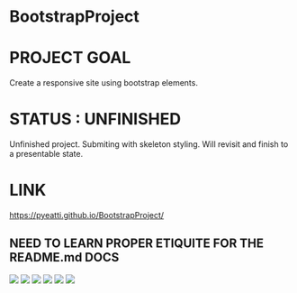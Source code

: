# BootstrapProject

# PROJECT GOAL #

Create a responsive site using bootstrap elements.

# STATUS : UNFINISHED #

Unfinished project. Submiting with skeleton styling. Will revisit and finish to a presentable state.

# LINK #

 https://pyeatti.github.io/BootstrapProject/

 ## NEED TO LEARN PROPER ETIQUITE FOR THE README.md DOCS ##

![](./deployedImages/contactSmall)
![](./deployedImages/contactBig)
![](./deployedImages/aboutmeSmall)
![](./deployedImages/aboutmeBig)
![](./deployedImages/portfolioSmall)
![](./deployedImages/portfolioBIg)